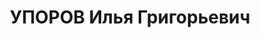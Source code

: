 ---
title: УПОРОВ Илья Григорьевич
description: "Род. в 1897, г. Свердловск, русский. Проживал: г. Свердловск. Свердловский\
  \ горздравотдел, старший эпидемиолог города. \n  Арестован 10.10.1937. Приговор:\
  \ 02.01.1938 – ВМН. Расстрелян 02.01.1938"
---
